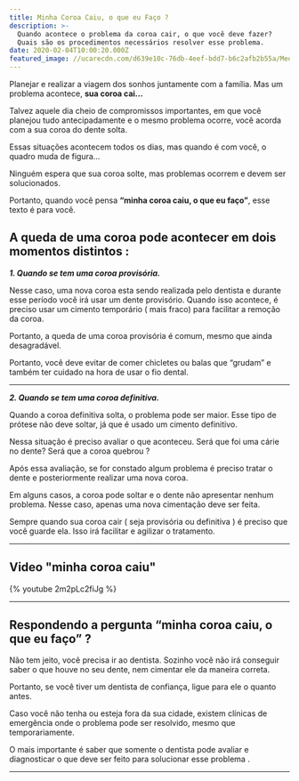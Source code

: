 ```yaml
---
title: Minha Coroa Caiu, o que eu Faço ?
description: >-
  Quando acontece o problema da coroa cair, o que você deve fazer? 
  Quais são os procedimentos necessários resolver esse problema.
date: 2020-02-04T10:00:20.000Z
featured_image: //ucarecdn.com/d639e10c-76db-4eef-bdd7-b6c2afb2b55a/Medo-de-dentista.png
---
```

Planejar e realizar a viagem dos sonhos juntamente com a família. Mas um problema acontece, **sua coroa cai...**

Talvez aquele dia cheio de compromissos importantes, em que você planejou tudo antecipadamente e o mesmo problema ocorre, você acorda com a sua coroa do dente solta. 

Essas situações acontecem todos os dias, mas quando é com você, o quadro muda de figura...

Ninguém espera que sua coroa solte, mas problemas ocorrem e devem ser solucionados. 

Portanto, quando você pensa **“minha coroa caiu, o que eu faço”**, esse texto é para você. 

## A queda de uma coroa pode acontecer em dois momentos distintos :

***1. Quando se tem uma coroa provisória.*** 

Nesse caso, uma nova coroa esta sendo realizada pelo dentista e durante esse período você irá usar um dente provisório. Quando isso acontece, é preciso usar um cimento temporário ( mais fraco) para facilitar a remoção da coroa.

Portanto, a queda de uma coroa provisória é comum, mesmo que ainda desagradável. 

Portanto, você deve evitar de comer chicletes ou balas que “grudam” e também ter cuidado na hora de usar o fio dental. 

---

***2. Quando se tem uma coroa definitiva.*** 

Quando a coroa definitiva solta, o problema pode ser maior. Esse tipo de prótese não deve soltar, já que é usado um cimento definitivo. 

Nessa situação é preciso avaliar o que aconteceu. Será que foi uma cárie no dente? Será que a coroa quebrou ? 

Após essa avaliação, se for constado algum problema é preciso tratar o dente e posteriormente realizar uma nova coroa. 

Em alguns casos, a coroa pode soltar e o dente não apresentar nenhum problema. Nesse caso, apenas uma nova cimentação deve ser feita. 

Sempre quando sua coroa cair ( seja provisória ou definitiva ) é preciso que você guarde ela. Isso irá facilitar e agilizar o tratamento. 

---
## Video "minha coroa caiu"

{% youtube 2m2pLc2fiJg %}

---

## Respondendo a pergunta “minha coroa caiu, o que eu faço” ?

Não tem jeito, você precisa ir ao dentista. Sozinho você não irá conseguir saber o que houve no seu dente, nem cimentar ele da maneira correta. 

Portanto, se você tiver um dentista de confiança, ligue para ele o quanto antes. 

Caso você não tenha ou esteja fora da sua cidade, existem clínicas de emergência onde o problema pode ser resolvido, mesmo que temporariamente. 

O mais importante é saber que somente o dentista pode avaliar e diagnosticar o que deve ser feito para solucionar esse problema .

---